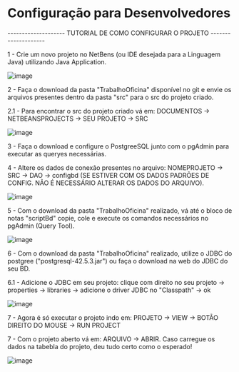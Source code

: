 # Configuração para Desenvolvedores


-------------------- TUTORIAL DE COMO CONFIGURAR O PROJETO --------------------

1 - Crie um novo projeto no NetBens (ou IDE desejada para a Linguagem Java) utilizando Java Application.

![image](https://user-images.githubusercontent.com/85796227/224822726-4f7b341a-b58a-4fe7-89f8-694b8930fe52.png)

2 - Faça o download da pasta "TrabalhoOficina" disponível no git e envie os arquivos presentes dentro da pasta "src" para o src do projeto criado.

  2.1 - Para encontrar o src do projeto criado vá em: DOCUMENTOS -> NETBEANSPROJECTS -> SEU PROJETO -> SRC

![image](https://user-images.githubusercontent.com/85796227/224824563-777086b3-d188-4afe-bb3b-012a2a0fc9a6.png)

3 - Faça o download e configure o PostgreeSQL junto com o pgAdmin para executar as queryes necessárias.

4 - Altere os dados de conexão presentes no arquivo: NOMEPROJETO -> SRC -> DAO -> configbd (SE ESTIVER COM OS DADOS PADRÕES DE CONFIG. NÃO É NECESSÁRIO ALTERAR OS DADOS DO ARQUIVO).

![image](https://user-images.githubusercontent.com/85796227/224826589-88fca01d-5844-4a99-b1e5-996c11ce0507.png)

5 - Com o download da pasta "TrabalhoOficina" realizado, vá até o bloco de notas "scriptBd" copie, cole e execute os comandos necessários no pgAdmin (Query Tool).

![image](https://user-images.githubusercontent.com/85796227/224827839-260655d5-e27c-4747-b4ea-f5630bdf7b10.png)

6 - Com o download da pasta "TrabalhoOficina" realizado, utilize o JDBC do postgree ("postgresql-42.5.3.jar") ou faça o download na web do JDBC do seu BD.

  6.1 - Adicione o JDBC em seu projeto: clique com direito no seu projeto -> properties -> libraries -> adicione o driver JDBC no "Classpath" -> ok
  
  ![image](https://user-images.githubusercontent.com/85796227/224829030-4fad82cd-1125-4ba3-bde6-2add30a1df73.png)
  
  7 - Agora é só executar o projeto indo em: PROJETO -> VIEW -> BOTÃO DIREITO DO MOUSE -> RUN PROJECT
  
  7 - Com o projeto aberto vá em: ARQUIVO -> ABRIR. Caso carregue os dados na tabebla do projeto, deu tudo certo como o esperado!
  
  ![image](https://user-images.githubusercontent.com/85796227/224830130-8d09405d-c286-4e40-83b1-b9a84c5c5e22.png)

  
  



